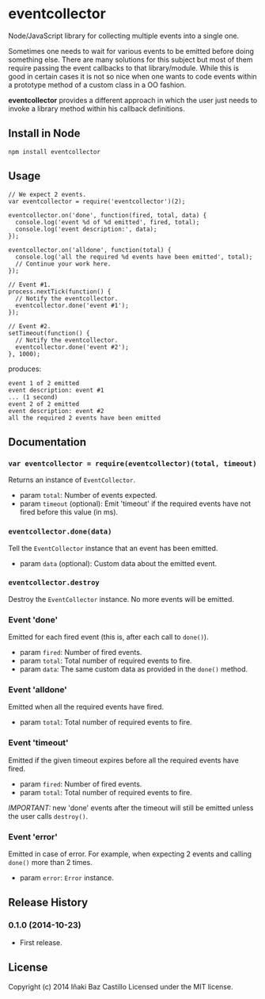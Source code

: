 # eventcollector

Node/JavaScript library for collecting multiple events into a single one.

Sometimes one needs to wait for various events to be emitted before doing something else. There are many solutions for this subject but most of them require passing the event callbacks to that library/module. While this is good in certain cases it is not so nice when one wants to code events within a prototype method of a custom class in a OO fashion.

**eventcollector** provides a different approach in which the user just needs to invoke a library method within his callback definitions.

## Install in Node

`npm install eventcollector`

## Usage

```
// We expect 2 events.
var eventcollector = require('eventcollector')(2);

eventcollector.on('done', function(fired, total, data) {
  console.log('event %d of %d emitted', fired, total);
  console.log('event description:', data);
});

eventcollector.on('alldone', function(total) {
  console.log('all the required %d events have been emitted', total);
  // Continue your work here.
});

// Event #1.
process.nextTick(function() {
  // Notify the eventcollector.
  eventcollector.done('event #1');
});

// Event #2.
setTimeout(function() {
  // Notify the eventcollector.
  eventcollector.done('event #2');
}, 1000);
```

produces:

```
event 1 of 2 emitted
event description: event #1
... (1 second)
event 2 of 2 emitted
event description: event #2
all the required 2 events have been emitted
```


## Documentation

### `var eventcollector = require(eventcollector)(total, timeout)`

Returns an instance of `EventCollector`.
* param `total`: Number of events expected.
* param `timeout` (optional): Emit 'timeout' if the required events have not fired before this value (in ms).

### `eventcollector.done(data)`

Tell the `EventCollector` instance that an event has been emitted.
* param `data` (optional): Custom data about the emitted event.

### `eventcollector.destroy`

Destroy the `EventCollector` instance. No more events will be emitted.

### Event 'done'

Emitted for each fired event (this is, after each call to `done()`).
* param `fired`: Number of fired events.
* param `total`: Total number of required events to fire.
* param `data`: The same custom data as provided in the `done()` method.

### Event 'alldone'

Emitted when all the required events have fired.
* param `total`: Total number of required events to fire.

### Event 'timeout'

Emitted if the given timeout expires before all the required events have fired.
* param `fired`: Number of fired events.
* param `total`: Total number of required events to fire.

*IMPORTANT:* new 'done' events after the timeout will still be emitted unless the user calls `destroy()`.

### Event 'error'

Emitted in case of error. For example, when expecting 2 events and calling `done()` more than 2 times.
* param `error`: `Error` instance.


## Release History

### 0.1.0 (2014-10-23)

* First release.


## License
Copyright (c) 2014 Iñaki Baz Castillo
Licensed under the MIT license.
